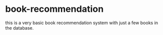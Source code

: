 # book-recommendation
this is a very basic book recommendation system with just a few books in the database.
